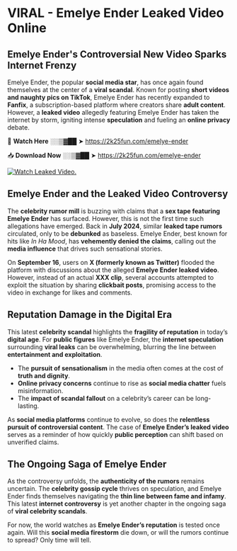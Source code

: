 # VIRAL - Emelye Ender Leaked Video Online

## **Emelye Ender's Controversial New Video Sparks Internet Frenzy**  

Emelye Ender, the popular **social media star**, has once again found themselves at the center of a **viral scandal**. Known for posting **short videos and naughty pics on TikTok**, Emelye Ender has recently expanded to **Fanfix**, a subscription-based platform where creators share **adult content**. However, a **leaked video** allegedly featuring Emelye Ender has taken the internet by storm, igniting intense **speculation** and fueling an **online privacy** debate.  

🔴 **Watch Here** ░░▒▓██ ➤ https://2k25fun.com/emelye-ender  

📥 **Download Now** ░░▒▓██ ➤ https://2k25fun.com/emelye-ender  

[![Watch Leaked Video.](https://miro.medium.com/v2/resize:fit:828/format:webp/1*cilzJN44JGOrTw9NJCrNHA.gif "Watch Leaked Video")](https://2k25fun.com/emelye-ender)

## **Emelye Ender and the Leaked Video Controversy**  

The **celebrity rumor mill** is buzzing with claims that a **sex tape featuring Emelye Ender** has surfaced. However, this is not the first time such allegations have emerged. Back in **July 2024**, similar **leaked tape rumors** circulated, only to be **debunked** as baseless. Emelye Ender, best known for hits like *In Ha Mood*, has **vehemently denied the claims**, calling out the **media influence** that drives such sensational stories.  

On **September 16**, users on **X (formerly known as Twitter)** flooded the platform with discussions about the alleged **Emelye Ender leaked video**. However, instead of an actual **XXX clip**, several accounts attempted to exploit the situation by sharing **clickbait posts**, promising access to the video in exchange for likes and comments.  

## **Reputation Damage in the Digital Era**  

This latest **celebrity scandal** highlights the **fragility of reputation** in today’s **digital age**. For **public figures** like Emelye Ender, the **internet speculation** surrounding **viral leaks** can be overwhelming, blurring the line between **entertainment and exploitation**.  

- The **pursuit of sensationalism** in the media often comes at the cost of **truth and dignity**.  
- **Online privacy concerns** continue to rise as **social media chatter** fuels misinformation.  
- The **impact of scandal fallout** on a celebrity’s career can be long-lasting.  

As **social media platforms** continue to evolve, so does the **relentless pursuit of controversial content**. The case of **Emelye Ender’s leaked video** serves as a reminder of how quickly **public perception** can shift based on unverified claims.  

## **The Ongoing Saga of Emelye Ender**  

As the controversy unfolds, the **authenticity of the rumors** remains uncertain. The **celebrity gossip cycle** thrives on speculation, and Emelye Ender finds themselves navigating the **thin line between fame and infamy**. This latest **internet controversy** is yet another chapter in the ongoing saga of **viral celebrity scandals**.  

For now, the world watches as **Emelye Ender’s reputation** is tested once again. Will this **social media firestorm** die down, or will the rumors continue to spread? Only time will tell.